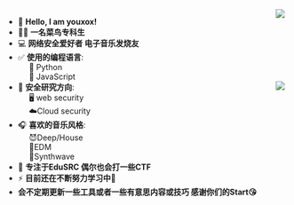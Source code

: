 <img align="right" src="https://github-readme-stats.vercel.app/api?username=youxox&show_icons=true&theme=transparent&hide_title=true" />

- 👋 **Hello, I am youxox!**
- 🧑‍🎓 **一名菜鸟专科生**
- 💻 **网络安全爱好者 电子音乐发烧友**
- ✅ **使用的编程语言**:</br> &nbsp;&nbsp;&nbsp;&nbsp;&nbsp;🐍 Python</br>  &nbsp;&nbsp;&nbsp;&nbsp;&nbsp;📒 JavaScript
- 🧾 **安全研究方向**: <img align="right" src="https://github-readme-stats.vercel.app/api/top-langs/?username=youxox&theme=transparent" /></br> &nbsp;&nbsp;&nbsp;&nbsp;&nbsp;🖥️ web security</br> &nbsp;&nbsp;&nbsp;&nbsp;&nbsp;☁️Cloud security
- 🎧 **喜欢的音乐风格**: </br> &nbsp;&nbsp;&nbsp;&nbsp;&nbsp;😈Deep/House</br> &nbsp;&nbsp;&nbsp;&nbsp;&nbsp;👾EDM</br> &nbsp;&nbsp;&nbsp;&nbsp;&nbsp;👻Synthwave</br>
- 🧊 **专注于EduSRC 偶尔也会打一些CTF**
- ⚡ **目前还在不断努力学习中**💪
- **会不定期更新一些工具或者一些有意思内容或技巧 感谢你们的Start😘**</br>

<!---
youxox/youxox is a ✨ special ✨ repository because its `README.md` (this file) appears on your GitHub profile.
You can click the Preview link to take a look at your changes.
--->

